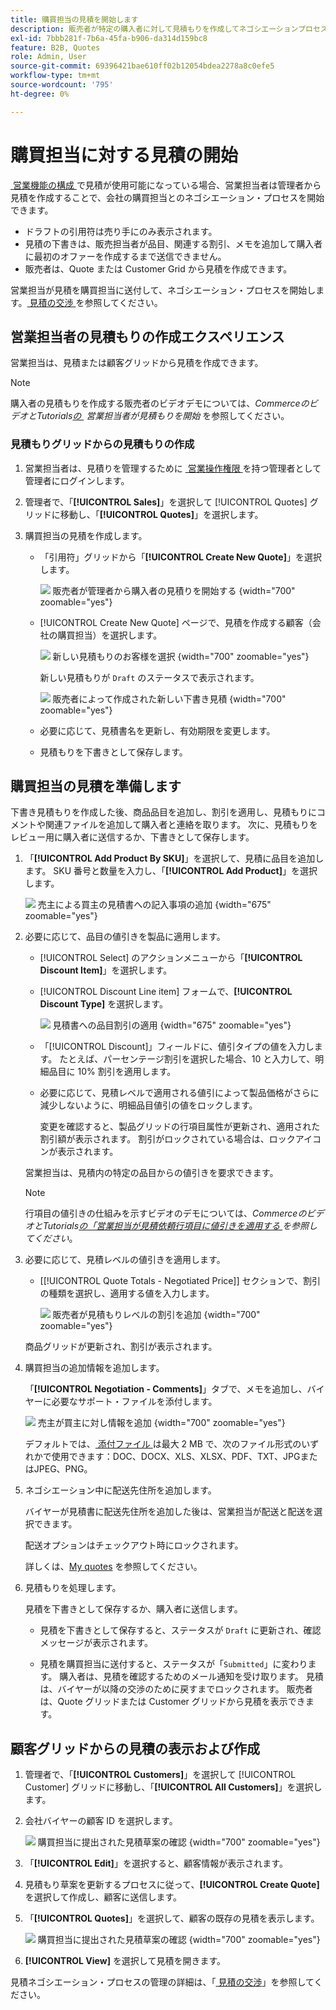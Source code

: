 ```yaml
---
title: 購買担当の見積を開始します
description: 販売者が特定の購入者に対して見積もりを作成してネゴシエーションプロセスを開始する方法を説明します。 売り手は、選択した Web サイトの会社アカウントに関連付けられている顧客に対してのみ見積もりを送信できます。
exl-id: 7bbb281f-7b6a-45fa-b906-da314d159bc8
feature: B2B, Quotes
role: Admin, User
source-git-commit: 69396421bae610ff02b12054bdea2278a8c0efe5
workflow-type: tm+mt
source-wordcount: '795'
ht-degree: 0%

---
```


# 購買担当に対する見積の開始

[&#x200B; 営業機能の構成 &#x200B;](configure-quotes.md) で見積が使用可能になっている場合、営業担当者は管理者から見積を作成することで、会社の購買担当とのネゴシエーション・プロセスを開始できます。

- ドラフトの引用符は売り手にのみ表示されます。
- 見積の下書きは、販売担当者が品目、関連する割引、メモを追加して購入者に最初のオファーを作成するまで送信できません。
- 販売者は、Quote または Customer Grid から見積を作成できます。

営業担当が見積を購買担当に送付して、ネゴシエーション・プロセスを開始します。 [&#x200B; 見積の交渉 &#x200B;](quote-price-negotiation.md) を参照してください。

## 営業担当者の見積もりの作成エクスペリエンス

営業担当は、見積または顧客グリッドから見積を作成できます。

>[!NOTE]
>
>購入者の見積もりを作成する販売者のビデオデモについては、_CommerceのビデオとTutorials[&#x200B; の &#x200B;](https://experienceleague.adobe.com/docs/commerce-learn/tutorials/b2b/b2b-quote/sales-rep-initiates-quote.html?lang=ja) 営業担当者が見積もりを開始_ を参照してください。

### 見積もりグリッドからの見積もりの作成

1. 営業担当者は、見積りを管理するために [&#x200B; 営業操作権限 &#x200B;](../systems/permissions.md) を持つ管理者として管理者にログインします。

1. 管理者で、「**[!UICONTROL Sales]**」を選択して [!UICONTROL Quotes] グリッドに移動し、「**[!UICONTROL Quotes]**」を選択します。

1. 購買担当の見積を作成します。

   - 「引用符」グリッドから「**[!UICONTROL Create New Quote]**」を選択します。

     ![&#x200B; 販売者が管理者から購入者の見積りを開始する &#x200B;](./assets/quote-draft-from-admin.png){width="700" zoomable="yes"}

   - [!UICONTROL Create New Quote] ページで、見積を作成する顧客（会社の購買担当）を選択します。

     ![&#x200B; 新しい見積もりのお客様を選択 &#x200B;](./assets/quote-draft-from-admin-select-buyer.png){width="700" zoomable="yes"}

     新しい見積もりが `Draft` のステータスで表示されます。

     ![&#x200B; 販売者によって作成された新しい下書き見積 &#x200B;](./assets/quote-create-by-seller.png){width="700" zoomable="yes"}

   - 必要に応じて、見積書名を更新し、有効期限を変更します。

   - 見積もりを下書きとして保存します。

## 購買担当の見積を準備します

下書き見積もりを作成した後、商品品目を追加し、割引を適用し、見積もりにコメントや関連ファイルを追加して購入者と連絡を取ります。 次に、見積もりをレビュー用に購入者に送信するか、下書きとして保存します。

1. 「**[!UICONTROL Add Product By SKU]**」を選択して、見積に品目を追加します。 SKU 番号と数量を入力し、「**[!UICONTROL Add Product]**」を選択します。

   ![&#x200B; 売主による買主の見積書への記入事項の追加 &#x200B;](./assets/quote-draft-add-items.png){width="675" zoomable="yes"}

1. 必要に応じて、品目の値引きを製品に適用します。

   - [!UICONTROL Select] のアクションメニューから「**[!UICONTROL Discount Item]**」を選択します。

   - [!UICONTROL Discount Line item] フォームで、**[!UICONTROL Discount Type]** を選択します。

     ![&#x200B; 見積書への品目割引の適用 &#x200B;](./assets/quote-discount-line-item.png){width="675" zoomable="yes"}

   - 「[!UICONTROL Discount]」フィールドに、値引タイプの値を入力します。 たとえば、パーセンテージ割引を選択した場合、10 と入力して、明細品目に 10% 割引を適用します。

   - 必要に応じて、見積レベルで適用される値引によって製品価格がさらに減少しないように、明細品目値引の値をロックします。

     変更を確認すると、製品グリッドの行項目属性が更新され、適用された割引額が表示されます。 割引がロックされている場合は、ロックアイコンが表示されます。

   営業担当は、見積内の特定の品目からの値引きを要求できます。

   >[!NOTE]
   >
   >行項目の値引きの仕組みを示すビデオのデモについては、_CommerceのビデオとTutorials[&#x200B; の「営業担当が見積依頼行項目に値引きを適用する &#x200B;](https://experienceleague.adobe.com/docs/commerce-learn/tutorials/b2b/b2b-quote/quote-line-item-discount.html?lang=ja) を参照してください_。

1. 必要に応じて、見積レベルの値引きを適用します。

   - [[!UICONTROL Quote Totals - Negotiated Price]] セクションで、割引の種類を選択し、適用する値を入力します。

     ![&#x200B; 販売者が見積もりレベルの割引を追加 &#x200B;](./assets/quote-draft-total-discount.png){width="700" zoomable="yes"}

   商品グリッドが更新され、割引が表示されます。

1. 購買担当の追加情報を追加します。

   「**[!UICONTROL Negotiation - Comments]**」タブで、メモを追加し、バイヤーに必要なサポート・ファイルを添付します。

   ![&#x200B; 売主が買主に対し情報を追加 &#x200B;](./assets/quote-draft-add-info-for-buyer.png){width="700" zoomable="yes"}

   デフォルトでは、[&#x200B; 添付ファイル &#x200B;](configure-quotes.md) は最大 2 MB で、次のファイル形式のいずれかで使用できます：DOC、DOCX、XLS、XLSX、PDF、TXT、JPGまたはJPEG、PNG。

1. ネゴシエーション中に配送先住所を追加します。

   バイヤーが見積書に配送先住所を追加した後は、営業担当が配送と配送を選択できます。

   配送オプションはチェックアウト時にロックされます。

   詳しくは、[My quotes](account-dashboard-my-quotes.md#adding-a-shipping-address) を参照してください。

1. 見積もりを処理します。

   見積を下書きとして保存するか、購入者に送信します。

   - 見積を下書きとして保存すると、ステータスが `Draft` に更新され、確認メッセージが表示されます。

   - 見積を購買担当に送付すると、ステータスが「`Submitted`」に変わります。 購入者は、見積を確認するためのメール通知を受け取ります。 見積は、バイヤーが以降の交渉のために戻すまでロックされます。 販売者は、Quote グリッドまたは Customer グリッドから見積を表示できます。

## 顧客グリッドからの見積の表示および作成

1. 管理者で、「**[!UICONTROL Customers]**」を選択して [!UICONTROL Customer] グリッドに移動し、「**[!UICONTROL All Customers]**」を選択します。

1. 会社バイヤーの顧客 ID を選択します。

   ![&#x200B; 購買担当に提出された見積草案の確認 &#x200B;](./assets/quote-view-customer-quotes.png){width="700" zoomable="yes"}

1. 「**[!UICONTROL Edit]**」を選択すると、顧客情報が表示されます。

1. 見積もり草案を更新するプロセスに従って、**[!UICONTROL Create Quote]** を選択して作成し、顧客に送信します。

1. 「**[!UICONTROL Quotes]**」を選択して、顧客の既存の見積を表示します。

   ![&#x200B; 購買担当に提出された見積草案の確認 &#x200B;](./assets/quote-list-from-customer-information.png){width="700" zoomable="yes"}

1. **[!UICONTROL View]** を選択して見積を開きます。

見積ネゴシエーション・プロセスの管理の詳細は、「[&#x200B; 見積の交渉 &#x200B;](quote-price-negotiation.md)」を参照してください。
